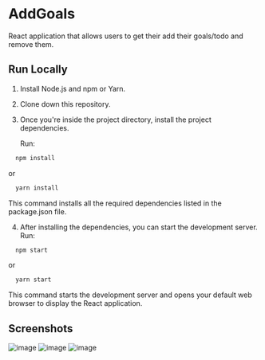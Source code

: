 # AddGoals

React application that allows users to get their add their goals/todo and remove them.

## Run Locally

1. Install Node.js and npm or Yarn.

2. Clone down this repository.

3. Once you're inside the project directory, install the project dependencies.

   Run:

```bash
  npm install
```
or

```bash
  yarn install
```

This command installs all the required dependencies listed in the package.json file.

4. After installing the dependencies, you can start the development server. 
Run:
```bash
  npm start
```
or
```bash
  yarn start
```
This command starts the development server and opens your default web browser to display the React application.

## Screenshots
![image](https://github.com/Vaniluthra/AddGoals/assets/94587714/751980a9-705b-421d-8186-9069afe493fb)
![image](https://github.com/Vaniluthra/AddGoals/assets/94587714/3c99ac7a-9c20-470c-8acb-c58e073a716e)
![image](https://github.com/Vaniluthra/AddGoals/assets/94587714/01aa936f-00f3-466a-b918-1dd5f12db247)


